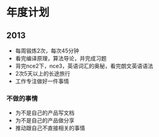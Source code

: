 # 年度计划

## 2013

- 每周锻炼2次，每次45分钟
- 看完编译原理，算法导论，并完成习题
- 背完nce2下，nce3，英语词汇的奥秘，看完朗文英语语法
- 2次5天以上的长途旅行
- 工作专注做好一件事情

### 不做的事情

- 为不是自己的产品写文档
- 为不是自己的产品做分享
- 推动跟自己不直接相关的事情
